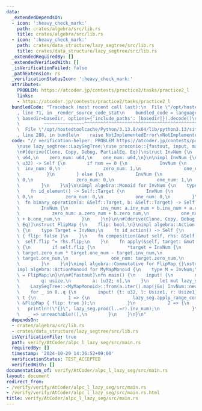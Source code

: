 ```yaml
---
data:
  _extendedDependsOn:
  - icon: ':heavy_check_mark:'
    path: crates/algebra/src/lib.rs
    title: crates/algebra/src/lib.rs
  - icon: ':heavy_check_mark:'
    path: crates/data_structure/lazy_segtree/src/lib.rs
    title: crates/data_structure/lazy_segtree/src/lib.rs
  _extendedRequiredBy: []
  _extendedVerifiedWith: []
  _isVerificationFailed: false
  _pathExtension: rs
  _verificationStatusIcon: ':heavy_check_mark:'
  attributes:
    PROBLEM: https://atcoder.jp/contests/practice2/tasks/practice2_l
    links:
    - https://atcoder.jp/contests/practice2/tasks/practice2_l
  bundledCode: "Traceback (most recent call last):\n  File \"/opt/hostedtoolcache/Python/3.13.0/x64/lib/python3.13/site-packages/onlinejudge_verify/documentation/build.py\"\
    , line 71, in _render_source_code_stat\n    bundled_code = language.bundle(stat.path,\
    \ basedir=basedir, options={'include_paths': [basedir]}).decode()\n          \
    \         ~~~~~~~~~~~~~~~^^^^^^^^^^^^^^^^^^^^^^^^^^^^^^^^^^^^^^^^^^^^^^^^^^^^^^^^^^^^^^^^^^\n\
    \  File \"/opt/hostedtoolcache/Python/3.13.0/x64/lib/python3.13/site-packages/onlinejudge_verify/languages/rust.py\"\
    , line 288, in bundle\n    raise NotImplementedError\nNotImplementedError\n"
  code: "// verification-helper: PROBLEM https://atcoder.jp/contests/practice2/tasks/practice2_l\n\
    \nuse lazy_segtree::LazySegTree;\nuse proconio::{fastout, input, marker::Usize1};\n\
    \n#[derive(Clone, Copy, Debug, PartialEq, Eq)]\nstruct InvNum {\n    inv_num:\
    \ u64,\n    zero_num: u64,\n    one_num: u64,\n}\n\nimpl InvNum {\n    fn new(num:\
    \ u32) -> Self {\n        if num == 0 {\n            InvNum {\n              \
    \  inv_num: 0,\n                zero_num: 1,\n                one_num: 0,\n  \
    \          }\n        } else {\n            InvNum {\n                inv_num:\
    \ 0,\n                zero_num: 0,\n                one_num: 1,\n            }\n\
    \        }\n    }\n}\n\nimpl algebra::Monoid for InvNum {\n    type Target = Self;\n\
    \    fn id_element() -> Self::Target {\n        InvNum {\n            inv_num:\
    \ 0,\n            zero_num: 0,\n            one_num: 0,\n        }\n    }\n  \
    \  fn binary_operation(a: &Self::Target, b: &Self::Target) -> Self::Target {\n\
    \        InvNum {\n            inv_num: a.inv_num + b.inv_num + a.one_num * b.zero_num,\n\
    \            zero_num: a.zero_num + b.zero_num,\n            one_num: a.one_num\
    \ + b.one_num,\n        }\n    }\n}\n\n#[derive(Clone, Copy, Debug, PartialEq,\
    \ Eq)]\nstruct FlipMap {\n    flip: bool,\n}\nimpl algebra::Action for FlipMap\
    \ {\n    type Target = InvNum;\n    fn id_action() -> Self {\n        FlipMap\
    \ { flip: false }\n    }\n    fn composition(&mut self, rhs: &Self) {\n      \
    \  self.flip ^= rhs.flip;\n    }\n    fn apply(&self, target: &mut Self::Target)\
    \ {\n        if self.flip {\n            *target = InvNum {\n                inv_num:\
    \ target.zero_num * target.one_num - target.inv_num,\n                zero_num:\
    \ target.one_num,\n                one_num: target.zero_num,\n            }\n\
    \        }\n    }\n}\nimpl algebra::Commutative for FlipMap {}\nstruct MyMapMonoid;\n\
    impl algebra::ActionMonoid for MyMapMonoid {\n    type M = InvNum;\n    type A\
    \ = FlipMap;\n}\n\n#[fastout]\nfn main() {\n    input! {\n        n: usize,\n\
    \        q: usize,\n        a: [u32; n],\n    }\n    let mut lazy_seg =\n    \
    \    LazySegTree::<MyMapMonoid>::from(a.iter().map(|&x| InvNum::new(x)).collect::<Vec<_>>());\n\
    \    for _ in 0..q {\n        input! {t: u32, l: Usize1, r: Usize1}\n        match\
    \ t {\n            1 => {\n                lazy_seg.apply_range_commutative(l..=r,\
    \ &FlipMap { flip: true });\n            }\n            2 => {\n             \
    \   println!(\"{}\", lazy_seg.prod(l..=r).inv_num);\n            }\n         \
    \   _ => unreachable!(),\n        }\n    }\n}\n"
  dependsOn:
  - crates/algebra/src/lib.rs
  - crates/data_structure/lazy_segtree/src/lib.rs
  isVerificationFile: true
  path: verify/AtCoder/alpc_l_lazy_seg/src/main.rs
  requiredBy: []
  timestamp: '2024-10-29 14:36:52+09:00'
  verificationStatus: TEST_ACCEPTED
  verifiedWith: []
documentation_of: verify/AtCoder/alpc_l_lazy_seg/src/main.rs
layout: document
redirect_from:
- /verify/verify/AtCoder/alpc_l_lazy_seg/src/main.rs
- /verify/verify/AtCoder/alpc_l_lazy_seg/src/main.rs.html
title: verify/AtCoder/alpc_l_lazy_seg/src/main.rs
---
```

